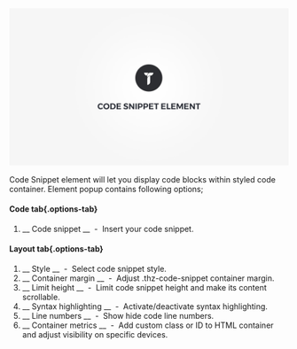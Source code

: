 <div class="thz-doc-image max">
<a class="thz-lightbox mfp-iframe" href="https://www.youtube.com/watch?v=oCkl6Exw4ow" data-mfp-title="Creatus WordPress Theme Code Snippet Element" data-modal-size="large">
	<img src="../../docs-media/splash-code-snippet-element.jpg" alt="Creatus WordPress Theme Code Snippet Element" />
</a>
</div>

Code Snippet element will let you display code blocks within styled code container. Element popup contains following options;

#### Code tab{.options-tab}
1. __ Code snippet	 __ &nbsp;-&nbsp; Insert your code snippet.

#### Layout tab{.options-tab}
1. __ Style __ &nbsp;-&nbsp; Select code snippet style.
1. __ Container margin __ &nbsp;-&nbsp; Adjust .thz-code-snippet container margin.
1. __ Limit height __ &nbsp;-&nbsp; Limit code snippet height and make its content scrollable.
1. __ Syntax highlighting __ &nbsp;-&nbsp; Activate/deactivate syntax highlighting.
1. __ Line numbers __ &nbsp;-&nbsp; Show hide code line numbers.
1. __ Container metrics __ &nbsp;-&nbsp; Add custom class or ID to HTML container and adjust visibility on specific devices.